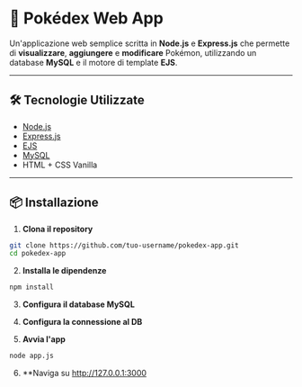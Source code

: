 
# 🧬 Pokédex Web App

Un'applicazione web semplice scritta in **Node.js** e **Express.js** che permette di **visualizzare**, **aggiungere** e **modificare** Pokémon, utilizzando un database **MySQL** e il motore di template **EJS**.

---

## 🛠️ Tecnologie Utilizzate

- [Node.js](https://nodejs.org)
- [Express.js](https://expressjs.com/)
- [EJS](https://ejs.co/)
- [MySQL](https://www.mysql.com/)
- HTML + CSS Vanilla

---

## 📦 Installazione

1. **Clona il repository**

```bash
git clone https://github.com/tuo-username/pokedex-app.git
cd pokedex-app
```

2. **Installa le dipendenze**

```bash
npm install
```

3. **Configura il database MySQL**

 
4. **Configura la connessione al DB**

5. **Avvia l'app**
```bash
node app.js
```

6. **Naviga su http://127.0.0.1:3000




